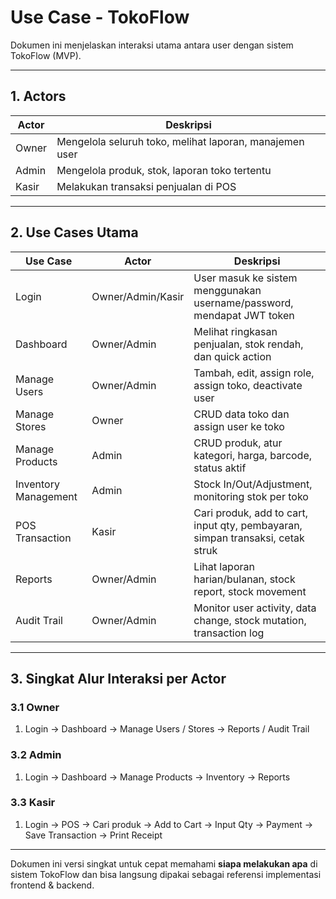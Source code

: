 # Use Case - TokoFlow

Dokumen ini menjelaskan interaksi utama antara user dengan sistem TokoFlow (MVP).

---

## 1. Actors

| Actor | Deskripsi                                               |
| ----- | ------------------------------------------------------- |
| Owner | Mengelola seluruh toko, melihat laporan, manajemen user |
| Admin | Mengelola produk, stok, laporan toko tertentu           |
| Kasir | Melakukan transaksi penjualan di POS                    |

---

## 2. Use Cases Utama

| Use Case             | Actor             | Deskripsi                                                                      |
| -------------------- | ----------------- | ------------------------------------------------------------------------------ |
| Login                | Owner/Admin/Kasir | User masuk ke sistem menggunakan username/password, mendapat JWT token         |
| Dashboard            | Owner/Admin       | Melihat ringkasan penjualan, stok rendah, dan quick action                     |
| Manage Users         | Owner/Admin       | Tambah, edit, assign role, assign toko, deactivate user                        |
| Manage Stores        | Owner             | CRUD data toko dan assign user ke toko                                         |
| Manage Products      | Admin             | CRUD produk, atur kategori, harga, barcode, status aktif                       |
| Inventory Management | Admin             | Stock In/Out/Adjustment, monitoring stok per toko                              |
| POS Transaction      | Kasir             | Cari produk, add to cart, input qty, pembayaran, simpan transaksi, cetak struk |
| Reports              | Owner/Admin       | Lihat laporan harian/bulanan, stock report, stock movement                     |
| Audit Trail          | Owner/Admin       | Monitor user activity, data change, stock mutation, transaction log            |

---

## 3. Singkat Alur Interaksi per Actor

### 3.1 Owner

1. Login -> Dashboard -> Manage Users / Stores -> Reports / Audit Trail

### 3.2 Admin

1. Login -> Dashboard -> Manage Products -> Inventory -> Reports

### 3.3 Kasir

1. Login -> POS -> Cari produk -> Add to Cart -> Input Qty -> Payment -> Save Transaction -> Print Receipt

---

Dokumen ini versi singkat untuk cepat memahami **siapa melakukan apa** di sistem TokoFlow dan bisa langsung dipakai sebagai referensi implementasi frontend & backend.
